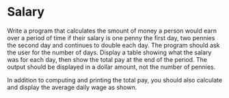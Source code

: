 # Salary

Write a program that calculates the smount of money a person would earn over a period of time if their salary is one penny the first day, two pennies the second day and continues to double each day. The program should ask the user for the number of days. Display a table showing what the salary was for each day, then show the total pay at the end of the period. The output should be displayed in a dollar amount, not the number of pennies.  

In addition to computing and printing the total pay, you should also calculate and display the average daily wage as shown.